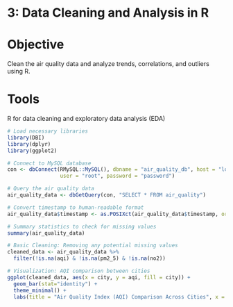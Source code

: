 # 3: Data Cleaning and Analysis in R

# Objective
Clean the air quality data and analyze trends, correlations, and outliers using R.

# Tools
R for data cleaning and exploratory data analysis (EDA)

```r
# Load necessary libraries
library(DBI)
library(dplyr)
library(ggplot2)

# Connect to MySQL database
con <- dbConnect(RMySQL::MySQL(), dbname = "air_quality_db", host = "localhost", 
                 user = "root", password = "password")

# Query the air quality data
air_quality_data <- dbGetQuery(con, "SELECT * FROM air_quality")

# Convert timestamp to human-readable format
air_quality_data$timestamp <- as.POSIXct(air_quality_data$timestamp, origin="1970-01-01", tz="UTC")

# Summary statistics to check for missing values
summary(air_quality_data)

# Basic Cleaning: Removing any potential missing values
cleaned_data <- air_quality_data %>%
  filter(!is.na(aqi) & !is.na(pm2_5) & !is.na(no2))

# Visualization: AQI comparison between cities
ggplot(cleaned_data, aes(x = city, y = aqi, fill = city)) +
  geom_bar(stat="identity") +
  theme_minimal() +
  labs(title = "Air Quality Index (AQI) Comparison Across Cities", x = "City", y = "AQI")
```
